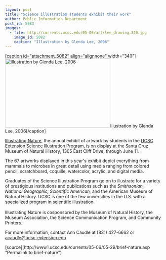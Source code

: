 ```yaml
---
layout: post
title: "Science illustration students exhibit their work"
author: Public Information Department
post_id: 5083
images:
  - file: http://currents.ucsc.edu/05-06/art/lee_drawing.340.jpg
    image_id: 5082
    caption: "Illustration by Glenda Lee, 2006"
---
```


[caption id="attachment_5082" align="alignnone" width="340"]<a href="http://localhost/mysite/wp-content/uploads/2006/05/lee_drawing.340.jpg"><img class="size-full wp-image-5082" src="http://localhost/mysite/wp-content/uploads/2006/05/lee_drawing.340.jpg" alt="Illustration by Glenda Lee, 2006" width="340" height="223" /></a>Illustration by Glenda Lee, 2006[/caption]
<a name="content" id="content"></a>
<p>
  <a href="http://www.santacruzmuseums.org/">Illustrating Nature</a>, the annual exhibit of artwork by students in the <a href="http://www.scienceillustration.org/">UCSC Extension Science Illustration Program</a>, is on display at the Santa Cruz Museum of Natural History, 1305 East Cliff Drive, through June 11.
</p>
<p>
  The 67 artworks displayed in this year's exhibit depict everything from mammals to microbes in great detail using media ranging from colored pencil, scratchboard, coquille, watercolor, acrylic, and digital media.
</p>
<p>
  Graduates of the Science Illustration Program go on to illustrate for a variety of prestigious institutions and publications such as the <i>Smithsonian, National Geographic, Scientific American,</i> and the American Museum of Natural History. UCSC is one of the few universities in the U.S. with a specialized program in scientific illustration.<br>
  <br>
  Illustrating Nature is cosponsored by the Museum of Natural History, the Museum Association, the Science Communication Program, and Community Printers.
</p>
<p>
  For more information, contact Ann Caudle at (831) 427-6662 or<br>
  <a href="mailto:acaudle@ucsc-extension.edu">acaudle@ucsc-extension.edu</a><br>
</p>
[source](http://www1.ucsc.edu/currents/05-06/05-29/brief-nature.asp "Permalink to brief-nature")
